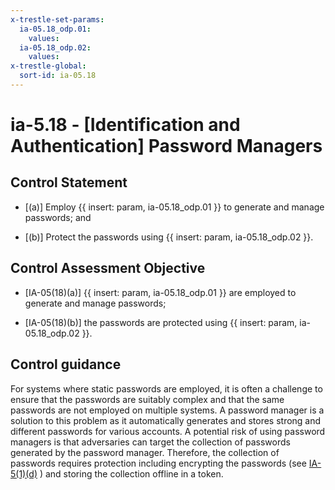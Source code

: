 ```yaml
---
x-trestle-set-params:
  ia-05.18_odp.01:
    values:
  ia-05.18_odp.02:
    values:
x-trestle-global:
  sort-id: ia-05.18
---
```


# ia-5.18 - \[Identification and Authentication\] Password Managers

## Control Statement

- \[(a)\] Employ {{ insert: param, ia-05.18_odp.01 }} to generate and manage passwords; and

- \[(b)\] Protect the passwords using {{ insert: param, ia-05.18_odp.02 }}.

## Control Assessment Objective

- \[IA-05(18)(a)\]  {{ insert: param, ia-05.18_odp.01 }} are employed to generate and manage passwords;

- \[IA-05(18)(b)\] the passwords are protected using {{ insert: param, ia-05.18_odp.02 }}.

## Control guidance

For systems where static passwords are employed, it is often a challenge to ensure that the passwords are suitably complex and that the same passwords are not employed on multiple systems. A password manager is a solution to this problem as it automatically generates and stores strong and different passwords for various accounts. A potential risk of using password managers is that adversaries can target the collection of passwords generated by the password manager. Therefore, the collection of passwords requires protection including encrypting the passwords (see [IA-5(1)(d)](#ia-5.1_smt.d) ) and storing the collection offline in a token.
